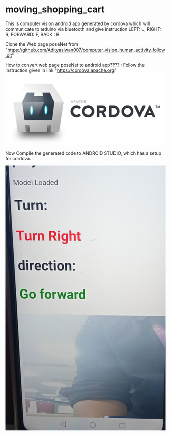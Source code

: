 # moving_shopping_cart
This is computer vision android app generated by cordova which will communicate to arduino via bluetooth and give instruction LEFT: L, RIGHT: R, FORWARD: F, BACK : B



Clone the Web page poseNet from "https://github.com/Adityasiwan007/computer_vision_human_activity_follow.git"


How to convert web page poseNet to android app????
:  Follow the instruction given in link "https://cordova.apache.org"
   <img src="demo/2.png" width="980"> 



Now Compile the generated code to ANDROID STUDIO, which has a setup for cordova.
 
<img src="demo/1.jpeg" width="980">  
